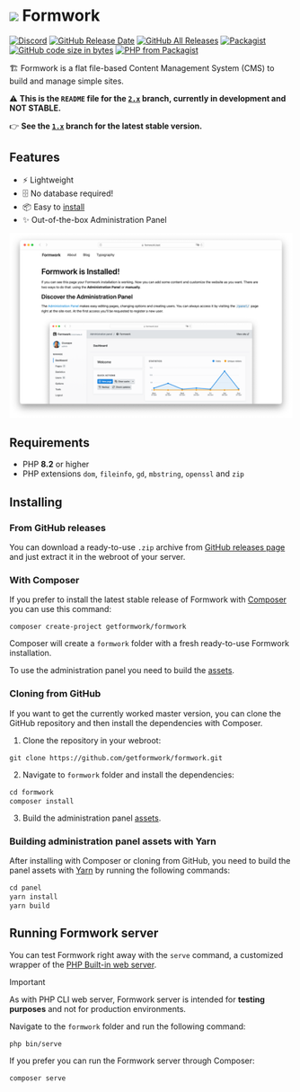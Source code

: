 # <img src="panel/assets/images/icon.svg" height="28"> Formwork

[![Discord](https://img.shields.io/discord/637658168754831380?color=%235865f2&label=chat&logo=discord&logoColor=%23fff)](https://discord.gg/zgFRhSDMBW)
[![GitHub Release Date](https://img.shields.io/github/release-date/getformwork/formwork.svg)](https://github.com/getformwork/formwork/releases/latest)
[![GitHub All Releases](https://img.shields.io/github/downloads/getformwork/formwork/total.svg)](https://github.com/getformwork/formwork/releases)
[![Packagist](https://img.shields.io/packagist/dt/getformwork/formwork.svg?color=%23f28d1a&label=Packagist%20downloads)](https://packagist.org/packages/getformwork/formwork)
[![GitHub code size in bytes](https://img.shields.io/github/languages/code-size/getformwork/formwork.svg)]()
[![PHP from Packagist](https://img.shields.io/packagist/php-v/getformwork/formwork.svg?version=2.x-dev)](#requirements)

🏗 Formwork is a flat file-based Content Management System (CMS) to build and manage simple sites.

⚠️ **This is the `README` file for the [`2.x`](https://github.com/getformwork/formwork/tree/2.x) branch, currently in development and NOT STABLE.**

👉 **See the [`1.x`](https://github.com/getformwork/formwork/tree/1.x) branch for the latest stable version.**

## Features
- ⚡️ Lightweight
- 🗄 No database required!
- 📦 Easy to [install](#installing)
- ✨ Out-of-the-box Administration Panel

![](site/pages/index/formwork.png)

## Requirements
- PHP **8.2** or higher
- PHP extensions `dom`, `fileinfo`, `gd`, `mbstring`, `openssl` and `zip`

## Installing

### From GitHub releases
You can download a ready-to-use `.zip` archive from [GitHub releases page](https://github.com/getformwork/formwork/releases) and just extract it in the webroot of your server.

### With Composer
If you prefer to install the latest stable release of Formwork with [Composer](https://getcomposer.org/) you can use this command:

```shell
composer create-project getformwork/formwork
```

Composer will create a `formwork` folder with a fresh ready-to-use Formwork installation.

To use the administration panel you need to build the [assets](#building-administration-panel-assets-with-yarn).

### Cloning from GitHub
If you want to get the currently worked master version, you can clone the GitHub repository and then install the dependencies with Composer.

1. Clone the repository in your webroot:

```shell
git clone https://github.com/getformwork/formwork.git
```

2. Navigate to `formwork` folder and install the dependencies:

```shell
cd formwork
composer install
```

3. Build the administration panel [assets](#building-administration-panel-assets-with-yarn).

### Building administration panel assets with Yarn
After installing with Composer or cloning from GitHub, you need to build the panel assets with [Yarn](https://yarnpkg.com/) by running the following commands:

```shell
cd panel
yarn install
yarn build
```

## Running Formwork server

You can test Formwork right away with the `serve` command, a customized wrapper of the [PHP Built-in web server](https://www.php.net/manual/en/features.commandline.webserver.php).

> [!IMPORTANT]
> As with PHP CLI web server, Formwork server is intended for **testing purposes** and not for production environments.

Navigate to the `formwork` folder and run the following command:

```shell
php bin/serve
```

If you prefer you can run the Formwork server through Composer:

```shell
composer serve
```
